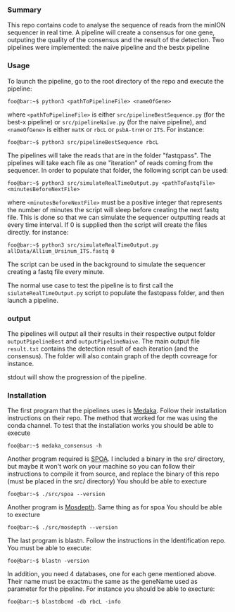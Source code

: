 ### Summary

This repo contains code to analyse the sequence of reads from the minION sequencer in real time.
A pipeline will create a consensus for one gene, outputing the quality of the consensus and the result of the detection.
Two pipelines were implemented: the naive pipeline and the bestx pipeline

### Usage

To launch the pipeline, go to the root directory of the repo and execute the pipeline:

```console
foo@bar:~$ python3 <pathToPipelineFile> <nameOfGene>
```

where `<pathToPipelineFile>` is either `src/pipelineBestSequence.py` (for the best-x pipeline) or `src/pipelineNaïve.py` (for the naive pipeline), and `<nameOfGene>` is either `matK` or `rbcL` or `psbA-trnH` or `ITS`.
For instance:
```console
foo@bar:~$ python3 src/pipelineBestSequence rbcL
```

The pipelines will take the reads that are in the folder "fastqpass". The pipelines will take each file as one "iteration" of reads coming from the sequencer. In order to populate that folder, the following script can be used:
```console
foo@bar:~$ python3 src/simulateRealTimeOutput.py <pathToFastqFile> <minutesBeforeNextFile>
```
where `<minutesBeforeNextFile>` must be a positive integer that represents the number of minutes the script will sleep before creating the next fastq file. This is done so that we can simulate the sequencer outputting reads at every time interval. If 0 is supplied then the script will create the files directly.
for instance:
```console
foo@bar:~$ python3 src/simulateRealTimeOutput.py allData/Allium_Ursinum_ITS.fastq 0
```
The script can be used in the background to simulate the sequencer creating a fastq file every minute.

The normal use case to test the pipeline is to first call the `siulateRealTimeOutput.py` script to populate the fastqpass folder, and then launch a pipeline.

### output

The pipelines will output all their results in their respective output folder `outputPipelineBest` and `outputPipelineNaive`.
The main output file `result.txt` contains the detection result of each iteration (and the consensus). The folder will also contain graph of the depth covreage for instance.

stdout will show the progression of the pipeline.

### Installation

The first program that the pipelines uses is [Medaka](https://github.com/nanoporetech/medaka). Follow their installation instructions on their repo. The method that worked for me was using the conda channel.
To test that the installation works you should be able to execute
```console
foo@bar:~$ medaka_consensus -h
```

Another program required is [SPOA](https://github.com/rvaser/spoa). I included a binary in the src/ directory, but maybe it won't work on your machine so you can follow their instructions to compile it from source, and replace the binary of this repo (must be placed in the src/ directory)
You should be able to execture
```console
foo@bar:~$ ./src/spoa --version
```

Another program is [Mosdepth](https://github.com/brentp/mosdepth). Same thing as for spoa
You should be able to execture
```console
foo@bar:~$ ./src/mosdepth --version
```

The last program is blastn. Follow the instructions in the Identification repo. You must be able to execute:
```console
foo@bar:~$ blastn -version
```
In addition, you need 4 databases, one for each gene mentioned above. Their name must be exactmu the same as the geneName used as parameter for the pipeline. For instance you should be able to execture:
```console
foo@bar:~$ blastdbcmd -db rbcL -info
```
